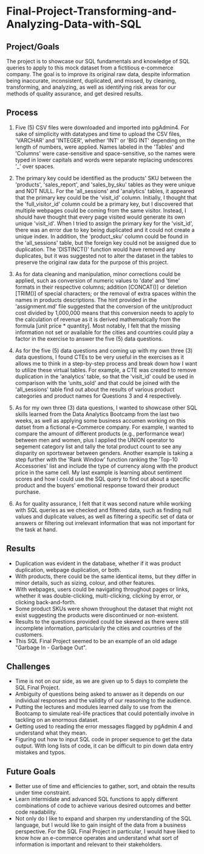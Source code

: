 # Final-Project-Transforming-and-Analyzing-Data-with-SQL

## Project/Goals
The project is to showcase our SQL fundamentals and knowledge of SQL queries to apply to this mock dataset from a fictitious e-commerce company.  The goal is to improve its original raw data, despite information being inaccurate, inconsistent, duplicated, and missed, by cleaning, transforming, and analyzing, as well as identifying risk areas for our methods of quality assurance, and get desired results.  

## Process
1. Five (5) CSV files were downloaded and imported into pgAdmin4.  For sake of simplicity with datatypes and time to upload the CSV files, 'VARCHAR' and 'INTEGER', whether 'INT' or 'BIG INT' depending on the length of numbers, were applied.  Names labeled in the 'Tables' and 'Columns' were case-sensitive and space-sensitive, so the names were typed in lower capitals and words were separate replacing undescores '_' over spaces.

2. The primary key could be identified as the products' SKU between the 'products', 'sales_report', and 'sales_by_sku' tables as they were unique and NOT NULL.  For the 'all_sessions' and 'analytics' tables, it appeared that the primary key could be the 'visit_id' column.  Initially, I thought that the 'full_visitor_id' column could be a primary key, but I discovered that multiple webpages could be coming from the same visitor.  Instead, I should have thought that every page visited would generate its own unique 'visit_id'.  When I tried to assign the primary key for the 'visit_id', there was an error due to key being duplicated and it could not create a unique index.  In addition, the 'product_sku' column could be found in the 'all_sessions' table, but the foreign key could not be assigned due to duplication.  The 'DISTINCT()' function would have removed any duplicates, but it was suggested not to alter the dataset in the tables to preserve the original raw data for the purpose of this project.

3. As for data cleaning and manipulation, minor corrections could be applied, such as conversion of numeric values to 'date' and 'time' formats in their respective columns; addition [CONCAT()] or deletion [TRIM()] of special characters; or the removal of extra spaces within the names in products descriptions.  The hint provided in the 'assignment.md' file suggested that the conversion of the unit/product cost divided by 1,000,000 means that this conversion needs to apply to the calculation of revenue as it is derived mathematically from the formula [unit price * quantity].  Most notably, I felt that the missing information not set or available for the cities and countries could play a factor in the exercise to answer the five (5) data questions.

4. As for the five (5) data questions and coming up with my own three (3) data questions, I found CTEs to be very useful in the exercises as it allows me to think in a step-by-step process and break down how I want to utilize these virtual tables.  For example, a CTE was created to remove duplication in the 'analytics' table, so that the 'visit_id' could be used in comparison with the 'units_sold' and that could be joined with the 'all_sessions' table find out about the results of various product categories and product names for Questions 3 and 4 respectively.

5. As for my own three (3) data questions, I wanted to showcase other SQL skills learned from the Data Analytics Bootcamp from the last two weeks, as well as applying some business accumen working on this datset from a fictional e-Commerce company.  For example, I wanted to compare the amount of different products (e.g., performance wear) between men and women, plus I applied the UNION operator to segement category list and tally the total product count to see any disparity on sportswear between genders.  Another example is taking a step further with the 'Rank Window' function ranking the 'Top-10 Accessories' list and include the type of currency along with the product price in the same cell.  My last example is learning about sentiment scores and how I could use the SQL query to find out about a specific product and the buyers' emotional response toward their product purchase.

6. As for quality assurance, I felt that it was second nature while working with SQL queries as we checked and filtered data, such as finding null values and duplicate values, as well as filtering a specific set of data or answers or filtering out irrelevant information that was not important for the task at hand.

## Results
- Duplication was evident in the database, whether if it was product duplication, webpage duplication, or both.
- With products, there could be the same identical items, but they differ in minor details, such as sizing, colour, and other features.
- With webpages, users could be navigating throughout pages or links, whether it was double-clicking, multi-clicking, clicking by error, or clicking back-and-forth.
- Some product SKUs were shown throughout the dataset that might not exist suggesting the products were discontinued or non-existent.
- Results to the questions provided could be skewed as there were still incomplete information, particularily the cities and countries of the customers.
- This SQL Final Project seemed to be an example of an old adage "Garbage In - Garbage Out".

## Challenges 
- Time is not on our side, as we are given up to 5 days to complete the SQL Final Project.
- Ambiguity of questions being asked to answer as it depends on our individual responses and the validity of our reasoning to the audience.
- Putting the lectures and modules learned daily to use from the Bootcamp to simulate real-life practices that could potentially involve in tackling on an enormous dataset.
- Getting used to reading the error messages flagged by pgAdmin 4 and understand what they mean.
- Figuring out how to input SQL code in proper sequence to get the data output.  With long lists of code, it can be difficult to pin down data entry mistakes and typos.

## Future Goals
- Better use of time and efficiencies to gather, sort, and obtain the results under time constraint.
- Learn intermidate and advanced SQL functions to apply different combinations of code to achieve various desired outcomes and better code readability.
- Not only do I like to expand and sharpen my understanding of the SQL language, but I would like to gain insight of the data from a business perspective.  For the SQL Final Project in particular, I would have liked to know how an e-commerce operates and understand what sort of information is important and relevant to their stakeholders.
